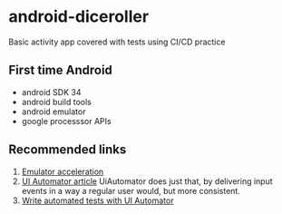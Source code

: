 # android-diceroller
Basic activity app covered with tests using CI/CD practice

## First time Android
- android SDK 34
- android build tools
- android emulator
- google processsor APIs

## Recommended links
1. [Emulator acceleration](https://developer.android.com/studio/run/emulator-acceleration)
2. [UI Automator article](https://medium.com/androiddevelopers/accessing-composables-from-uiautomator-cf316515edc2)
UiAutomator does just that, by delivering input events in a way a regular user would, but more consistent.
3. [Write automated tests with UI Automator](https://developer.android.com/training/testing/other-components/ui-automator)